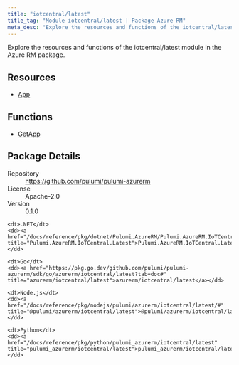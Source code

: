 ```yaml
---
title: "iotcentral/latest"
title_tag: "Module iotcentral/latest | Package Azure RM"
meta_desc: "Explore the resources and functions of the iotcentral/latest module in the Azure RM package."
---
```


<!-- WARNING: this file was generated by Pulumi Docs Generator. -->
<!-- Do not edit by hand unless you're certain you know what you are doing! -->

Explore the resources and functions of the iotcentral/latest module in the Azure RM package.

<h2 id="resources">Resources</h2>
<ul class="api">
    <li><a href="app" title="App"><span class="symbol resource"></span>App</a></li>
</ul>

<h2 id="functions">Functions</h2>
<ul class="api">
    <li><a href="getapp" title="GetApp"><span class="symbol function"></span>GetApp</a></li>
</ul>

<h2 id="package-details">Package Details</h2>
<dl class="package-details">
	<dt>Repository</dt>
	<dd><a href="https://github.com/pulumi/pulumi-azurerm">https://github.com/pulumi/pulumi-azurerm</a></dd>
	<dt>License</dt>
	<dd>Apache-2.0</dd>
	<dt>Version</dt>
	<dd>0.1.0</dd>
</dl>



<dl class="tabular">

    <dt>.NET</dt>
    <dd><a href="/docs/reference/pkg/dotnet/Pulumi.AzureRM/Pulumi.AzureRM.IoTCentral.Latest.html" title="Pulumi.AzureRM.IoTCentral.Latest">Pulumi.AzureRM.IoTCentral.Latest</a></dd>

    <dt>Go</dt>
    <dd><a href="https://pkg.go.dev/github.com/pulumi/pulumi-azurerm/sdk/go/azurerm/iotcentral/latest?tab=doc#" title="azurerm/iotcentral/latest">azurerm/iotcentral/latest</a></dd>

    <dt>Node.js</dt>
    <dd><a href="/docs/reference/pkg/nodejs/pulumi/azurerm/iotcentral/latest/#" title="@pulumi/azurerm/iotcentral/latest">@pulumi/azurerm/iotcentral/latest</a></dd>

    <dt>Python</dt>
    <dd><a href="/docs/reference/pkg/python/pulumi_azurerm/iotcentral/latest" title="pulumi_azurerm/iotcentral/latest">pulumi_azurerm/iotcentral/latest</a></dd>

</dl>

